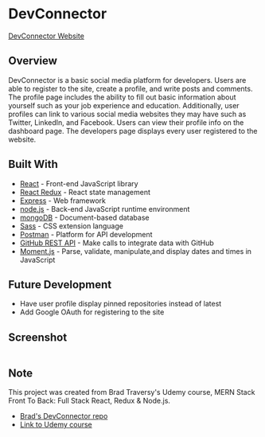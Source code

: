 # DevConnector

[DevConnector Website](https://github.com/alxndryn/dev-connector)

## Overview

DevConnector is a basic social media platform for developers. Users are able to register to the site, create a profile, and write posts and comments. The profile page includes the 
ability to fill out basic information about yourself such as your job experience and education. Additionally, user profiles can link to various social media websites they may have
such as Twitter, LinkedIn, and Facebook. Users can view their profile info on the dashboard page. The developers page displays every user registered to the website.

## Built With

- [React](https://reactjs.org/) - Front-end JavaScript library
- [React Redux](https://react-redux.js.org/) - React state management
- [Express](https://expressjs.com/) - Web framework
- [node.js](https://nodejs.org/en/) - Back-end JavaScript runtime environment
- [mongoDB](https://www.mongodb.com/) - Document-based database
- [Sass](https://sass-lang.com/) - CSS extension language
- [Postman](https://www.postman.com/) - Platform for API development
- [GitHub REST API](https://docs.github.com/en/free-pro-team@latest/rest) - Make calls to integrate data with GitHub
- [Moment.js](https://momentjs.com/) - Parse, validate, manipulate,and display dates and times in JavaScript

## Future Development

- Have user profile display pinned repositories instead of latest
- Add Google OAuth for registering to the site

## Screenshot

![]()

## Note

This project was created from Brad Traversy's Udemy course, MERN Stack Front To Back: Full Stack React, Redux & Node.js.

- [Brad's DevConnector repo](https://github.com/bradtraversy/devconnector_2.0)
- [Link to Udemy course](https://www.udemy.com/course/mern-stack-front-to-back/)

